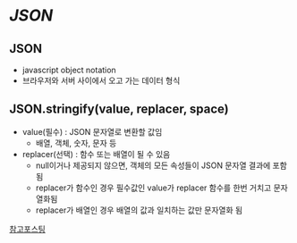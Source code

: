 # _JSON_

## JSON

- javascript object notation
- 브라우저와 서버 사이에서 오고 가는 데이터 형식

## JSON.stringify(value, replacer, space)

- value(필수) : JSON 문자열로 변환할 값임
  - 배열, 객체, 숫자, 문자 등
- replacer(선택) : 함수 또는 배열이 될 수 있음
  - null이거나 제공되지 않으면, 객체의 모든 속성들이 JSON 문자열 결과에 포함됨
  - replacer가 함수인 경우 필수값인 value가 replacer 함수를 한번 거치고 문자열화됨
  - replacer가 배열인 경우 배열의 값과 일치하는 값만 문자열화 됨

[참고포스팅](https://steemit.com/kr-dev/@cheonmr/json-stringify)
